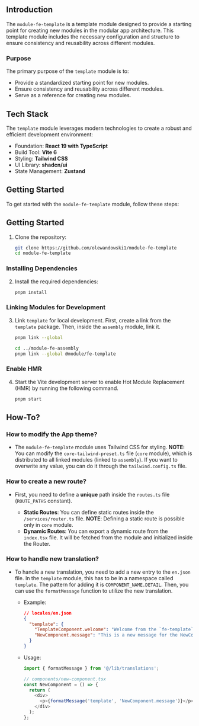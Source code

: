 ## Introduction

The `module-fe-template` is a template module designed to provide a starting point for creating new modules in the modular app architecture. This template module includes the necessary configuration and structure to ensure consistency and reusability across different modules.

### Purpose

The primary purpose of the `template` module is to:

- Provide a standardized starting point for new modules.
- Ensure consistency and reusability across different modules.
- Serve as a reference for creating new modules.

## Tech Stack

The `template` module leverages modern technologies to create a robust and efficient development environment:

- Foundation: **React 19 with TypeScript**
- Build Tool: **Vite 6**
- Styling: **Tailwind CSS**
- UI Library: **shadcn/ui**
- State Management: **Zustand**

## Getting Started

To get started with the `module-fe-template` module, follow these steps:

## Getting Started

1. Clone the repository:
   ```bash
   git clone https://github.com/olewandowski1/module-fe-template
   cd module-fe-template
   ```

### Installing Dependencies

2. Install the required dependencies:
   ```bash
   pnpm install
   ```

### Linking Modules for Development

3. Link `template` for local development. First, create a link from the `template` package. Then, inside the `assembly` module, link it.

   ```bash
   pnpm link --global

   cd ../module-fe-assembly
   pnpm link --global @module/fe-template
   ```

### Enable HMR

4. Start the Vite development server to enable Hot Module Replacement (HMR) by running the following command.

   ```bash
   pnpm start
   ```

## How-To?

### How to modify the App theme?

- The `module-fe-template` module uses Tailwind CSS for styling. **NOTE:** You can modify the `core-tailwind-preset.ts` file (`core` module), which is distributed to all linked modules (linked to `assembly`). If you want to overwrite any value, you can do it through the `tailwind.config.ts` file.

### How to create a new route?

- First, you need to define a **unique** path inside the `routes.ts` file (`ROUTE_PATHS` constant).

  - **Static Routes**: You can define static routes inside the `/services/router.ts` file. **NOTE**: Defining a static route is possible only in `core` module.
  - **Dynamic Routes**: You can export a dynamic route from the `index.tsx` file. It will be fetched from the module and initialized inside the Router.

### How to handle new translation?

- To handle a new translation, you need to add a new entry to the `en.json` file. In the `template` module, this has to be in a namespace called `template`. The pattern for adding it is `COMPONENT_NAME.DETAIL`. Then, you can use the `formatMessage` function to utilize the new translation.

  - Example:
    ```json
    // locales/en.json
    {
      "template": {
        "TemplateComponent.welcome": "Welcome from the `fe-template` TemplateComponent component.",
        "NewComponent.message": "This is a new message for the NewComponent."
      }
    }
    ```
  - Usage:

    ```typescript
    import { formatMessage } from '@/lib/translations';

    // components/new-component.tsx
    const NewComponent = () => {
      return (
        <div>
          <p>{formatMessage('template', 'NewComponent.message')}</p>
        </div>
      );
    };
    ```

